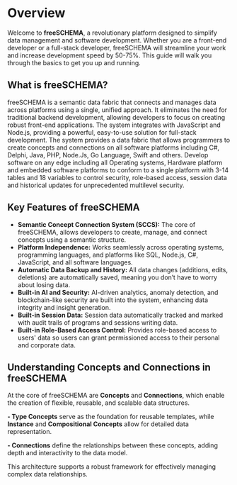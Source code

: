
# Overview

Welcome to **freeSCHEMA**, a revolutionary platform designed to simplify data management and software development. Whether you are a front-end developer or a full-stack developer, freeSCHEMA will streamline your work and increase development speed by 50-75%. This guide will walk you through the basics to get you up and running.

## What is freeSCHEMA?

freeSCHEMA is a semantic data fabric that connects and manages data across platforms using a single, unified approach. It eliminates the need for traditional backend development, allowing developers to focus on creating robust front-end applications. The system integrates with JavaScript and Node.js, providing a powerful, easy-to-use solution for full-stack development. The system provides a data fabric that allows programmers to create concepts and connections on all software platforms including C#, Delphi, Java, PHP, Node.Js, Go Language, Swift and others. Develop software on any edge including all Operating systems, Hardware platform and embedded software platforms to conform to a single platform with 3-14 tables and 18 variables to control security, role-based access, session data and historical updates for unprecedented multilevel security.

## Key Features of freeSCHEMA

- **Semantic Concept Connection System (SCCS):** The core of freeSCHEMA, allows developers to create, manage, and connect concepts using a semantic structure.
- **Platform Independence:** Works seamlessly across operating systems, programming languages, and platforms like SQL, Node.js, C#, JavaScript, and all software languages.
- **Automatic Data Backup and History:** All data changes (additions, edits, deletions) are automatically saved, meaning you don’t have to worry about losing data.
- **Built-in AI and Security:** AI-driven analytics, anomaly detection, and blockchain-like security are built into the system, enhancing data integrity and insight generation.
- **Built-in Session Data:** Session data automatically tracked and marked with audit trails of programs and sessions writing data.
- **Built-in Role-Based Access Control:** Provides role-based access to users' data so users can grant permissioned access to their personal and corporate data.


## Understanding Concepts and Connections in freeSCHEMA

At the core of freeSCHEMA are **Concepts** and **Connections**, which enable the creation of flexible, reusable, and scalable data structures. 

**- Type Concepts** serve as the foundation for reusable templates, while **Instance** and **Compositional Concepts** allow for detailed data representation. 

**- Connections** define the relationships between these concepts, adding depth and interactivity to the data model. 

This architecture supports a robust framework for effectively managing complex data relationships.